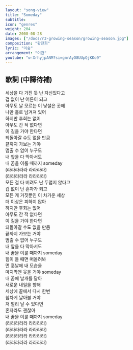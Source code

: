 ```yaml
---
layout: "song-view"
title: "Someday"
subtitle:
icon: "genres"
weight: 204
date: 2008-08-28
images: ["/docs/r3-growing-season/growing-season.jpg"]
composition: "황찬희"
lyric: "이숲"
arrangement: "이관"
youtube: "w-XrhyjpANM?si=gmrAyO8UUpQjKKo9"
---
```


## 歌詞 (中譯待補)

세상을 다 가진 듯 난 자신있다고  
겁 없이 난 어른이 되고  
아무도 날 모르는 이 낯설은 곳에  
나만 홀로 남겨져 있어  
하지만 후회는 없어  
아무도 간 적 없다면  
이 길을 가야 한다면  
되돌아갈 수도 없을 만큼  
끝까지 가보는 거야  
멈출 수 없어 누구도  
내 앞을 다 막아서도  
내 꿈을 이룰 때까지 someday  
(라라라라라 라라라라)  
(라라라라라 라라라라)  
모든 걸 다 버려도 난 두렵지 않다고  
겁 없이 난 혼자가 되고  
모든 게 거짓뿐인 이 차가운 세상  
더 이상은 피하지 않아  
하지만 후회는 없어  
아무도 간 적 없다면  
이 길을 가야 한다면  
되돌아갈 수도 없을 만큼  
끝까지 가보는 거야  
멈출 수 없어 누구도  
내 앞을 다 막아서도  
내 꿈을 이룰 때까지 someday  
힘이 들 때면 떠올려봐  
먼 훗날에 내 모습을  
마지막엔 웃을 거야 someday  
내 꿈에 날개를 달아  
새로운 내일을 향해  
세상에 끝에서 다시 한번  
힘차게 날아볼 거야  
저 멀리 날 수 있다면  
혼자라도 괜찮아  
내 꿈을 이룰 때까지 someday  
(라라라라라 라라라라)  
(라라라라라 라라라라)  
(라라라라라 라라라라)  
(라라라라라 라라라라)  
